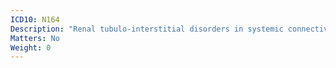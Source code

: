 ```yaml
---
ICD10: N164
Description: "Renal tubulo-interstitial disorders in systemic connective tissue disorders"
Matters: No
Weight: 0
---
```

